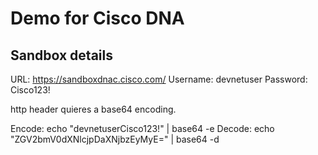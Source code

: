 # Demo for Cisco DNA

## Sandbox details

URL: https://sandboxdnac.cisco.com/
Username: devnetuser
Password: Cisco123!

http header quieres a base64 encoding.

Encode: echo "devnetuserCisco123!" | base64 -e
Decode: echo "ZGV2bmV0dXNlcjpDaXNjbzEyMyE=" | base64 -d


